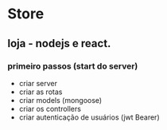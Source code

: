 # Store

## loja - nodejs e react.

### primeiro passos (start do server)

-   criar server
-   criar as rotas
-   criar models (mongoose)
-   criar os controllers
-   criar autenticação de usuários (jwt Bearer)
